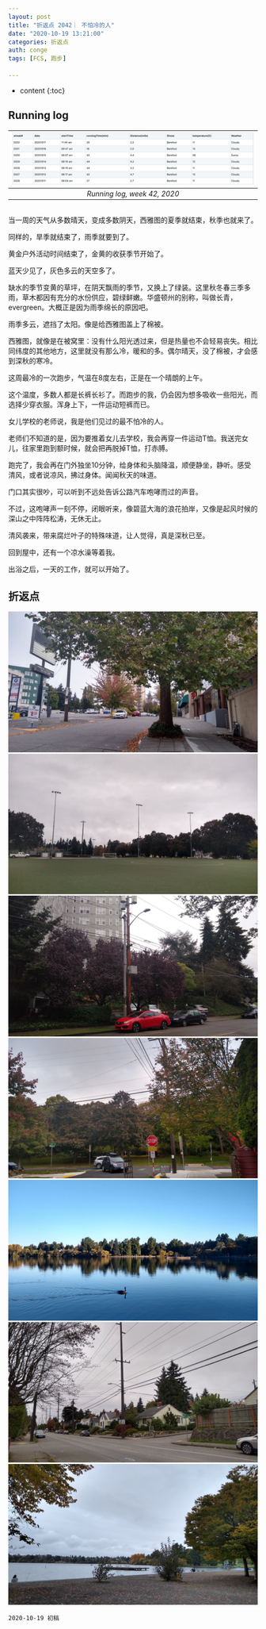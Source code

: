 ```yaml
---
layout: post
title: "折返点 2042｜ 不怕冷的人"
date: "2020-10-19 13:21:00"
categories: 折返点
auth: conge
tags: [FCS, 跑步]

---
```

* content
{:toc}



## Running log
| ![Running log, week 42, 2020](/assets/images/折返点/2020_wk42.png) | 
|:--:| 
| *Running log, week 42, 2020* |


## 

当一周的天气从多数晴天，变成多数阴天，西雅图的夏季就结束，秋季也就来了。

同样的，旱季就结束了，雨季就要到了。

黄金户外活动时间结束了，金黄的收获季节开始了。

蓝天少见了，灰色多云的天空多了。




缺水的季节变黄的草坪，在阴天飘雨的季节，又换上了绿装。这里秋冬春三季多雨，草木都因有充分的水份供应，碧绿鲜嫩。华盛顿州的别称，叫做长青，evergreen。大概正是因为雨季绵长的原因吧。

雨季多云，遮挡了太阳。像是给西雅图盖上了棉被。

西雅图，就像是在被窝里：没有什么阳光透过来，但是热量也不会轻易丧失。相比同纬度的其他地方，这里就没有那么冷，暖和的多。偶尔晴天，没了棉被，才会感到深秋的寒冷。

这周最冷的一次跑步，气温在8度左右，正是在一个晴朗的上午。

这个温度，多数人都是长裤长衫了。而跑步的我，仍会因为想多吸收一些阳光，而选择少穿衣服。浑身上下，一件运动短裤而已。

女儿学校的老师说，我是他们见过的最不怕冷的人。

老师们不知道的是，因为要推着女儿去学校，我会再穿一件运动T恤。我送完女儿，往家里跑到额时候，就会把再脱掉T恤，打赤膊。

跑完了，我会再在门外独坐10分钟，给身体和头脑降温，顺便静坐，静听。感受清风，或者说凉风，拂过身体。闻闻秋天的味道。

门口其实很吵，可以听到不远处告诉公路汽车咆哮而过的声音。

不过，这咆哮声一刻不停，闭眼听来，像碧蓝大海的浪花拍岸，又像是起风时候的深山之中阵阵松涛，无休无止。

清风袭来，带来腐烂叶子的特殊味道，让人觉得，真是深秋已至。

回到屋中，还有一个凉水澡等着我。

出浴之后，一天的工作，就可以开始了。


## 折返点

![20201011.jpg](/assets/images/折返点/20201011.jpg)  
![20201012.jpg](/assets/images/折返点/20201012.jpg)  
![20201013.jpg](/assets/images/折返点/20201013.jpg)  
![20201014.jpg](/assets/images/折返点/20201014.jpg)  
![20201015.jpg](/assets/images/折返点/20201015.jpg)  
![20201016.jpg](/assets/images/折返点/20201016.jpg)  
![20201017.jpg](/assets/images/折返点/20201017.jpg)

```
2020-10-19 初稿
```

